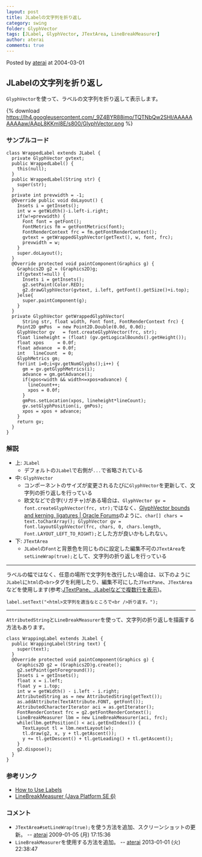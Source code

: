 ```yaml
---
layout: post
title: JLabelの文字列を折り返し
category: swing
folder: GlyphVector
tags: [JLabel, GlyphVector, JTextArea, LineBreakMeasurer]
author: aterai
comments: true
---
```


Posted by [aterai](http://terai.xrea.jp/aterai.html) at 2004-03-01

## JLabelの文字列を折り返し
`GlyphVector`を使って、ラベルの文字列を折り返して表示します。


{% download https://lh4.googleusercontent.com/_9Z4BYR88imo/TQTNbQw2SHI/AAAAAAAAAaw/AApL8KKml8E/s800/GlyphVector.png %}

### サンプルコード
<pre class="prettyprint"><code>class WrappedLabel extends JLabel {
  private GlyphVector gvtext;
  public WrappedLabel() {
    this(null);
  }
  public WrappedLabel(String str) {
    super(str);
  }
  private int prevwidth = -1;
  @Override public void doLayout() {
    Insets i = getInsets();
    int w = getWidth()-i.left-i.right;
    if(w!=prevwidth) {
      Font font = getFont();
      FontMetrics fm = getFontMetrics(font);
      FontRenderContext frc = fm.getFontRenderContext();
      gvtext = getWrappedGlyphVector(getText(), w, font, frc);
      prevwidth = w;
    }
    super.doLayout();
  }
  @Override protected void paintComponent(Graphics g) {
    Graphics2D g2 = (Graphics2D)g;
    if(gvtext!=null) {
      Insets i = getInsets();
      g2.setPaint(Color.RED);
      g2.drawGlyphVector(gvtext, i.left, getFont().getSize()+i.top);
    }else{
      super.paintComponent(g);
    }
  }
  private GlyphVector getWrappedGlyphVector(
      String str, float width, Font font, FontRenderContext frc) {
    Point2D gmPos  = new Point2D.Double(0.0d, 0.0d);
    GlyphVector gv   = font.createGlyphVector(frc, str);
    float lineheight = (float) (gv.getLogicalBounds().getHeight());
    float xpos     = 0.0f;
    float advance  = 0.0f;
    int   lineCount  = 0;
    GlyphMetrics gm;
    for(int i=0;i&lt;gv.getNumGlyphs();i++) {
      gm = gv.getGlyphMetrics(i);
      advance = gm.getAdvance();
      if(xpos&lt;width &amp;&amp; width&lt;=xpos+advance) {
        lineCount++;
        xpos = 0.0f;
      }
      gmPos.setLocation(xpos, lineheight*lineCount);
      gv.setGlyphPosition(i, gmPos);
      xpos = xpos + advance;
    }
    return gv;
  }
}
</code></pre>

### 解説
- 上: `JLabel`
    - デフォルトの`JLabel`で右側が`...`で省略されている
- 中: `GlyphVector`
    - コンポーネントのサイズが変更されるたびに`GlyphVector`を更新して、文字列の折り返しを行っている
    - 欧文などで合字(リガチャ)がある場合は、`GlyphVector gv = font.createGlyphVector(frc, str);`ではなく、[GlyphVector bounds and kerning, ligatures | Oracle Forums](https://forums.oracle.com/thread/1289266)のように、`char[] chars = text.toCharArray(); GlyphVector gv = font.layoutGlyphVector(frc, chars, 0, chars.length, Font.LAYOUT_LEFT_TO_RIGHT);`とした方が良いかもしれない。
- 下: `JTextArea`
    - `JLabel`の`Font`と背景色を同じものに設定した編集不可の`JTextArea`を`setLineWrap(true);`として、文字列の折り返しを行っている

<!-- dummy comment line for breaking list -->

- - - -
ラベルの幅ではなく、任意の場所で文字列を改行したい場合は、以下のように`JLabel`に`html`の`<br>`タグを利用したり、編集不可にした`JTextPane`、`JTextArea`などを使用します(参考:[JTextPane、JLabelなどで複数行を表示](http://terai.xrea.jp/Swing/MultiLineLabel.html))。

<pre class="prettyprint"><code>label.setText("&lt;html&gt;文字列を適当なところで&lt;br /&gt;折り返す。");
</code></pre>

- - - -
`AttributedString`と`LineBreakMeasurer`を使って、文字列の折り返しを描画する方法もあります。

<pre class="prettyprint"><code>class WrappingLabel extends JLabel {
  public WrappingLabel(String text) {
    super(text);
  }
  @Override protected void paintComponent(Graphics g) {
    Graphics2D g2 = (Graphics2D)g.create();
    g2.setPaint(getForeground());
    Insets i = getInsets();
    float x = i.left;
    float y = i.top;
    int w = getWidth() - i.left - i.right;
    AttributedString as = new AttributedString(getText());
    as.addAttribute(TextAttribute.FONT, getFont());
    AttributedCharacterIterator aci = as.getIterator();
    FontRenderContext frc = g2.getFontRenderContext();
    LineBreakMeasurer lbm = new LineBreakMeasurer(aci, frc);
    while(lbm.getPosition() &lt; aci.getEndIndex()) {
      TextLayout tl = lbm.nextLayout(w);
      tl.draw(g2, x, y + tl.getAscent());
      y += tl.getDescent() + tl.getLeading() + tl.getAscent();
    }
    g2.dispose();
  }
}
</code></pre>

### 参考リンク
- [How to Use Labels](http://docs.oracle.com/javase/tutorial/uiswing/components/label.html)
- [LineBreakMeasurer (Java Platform SE 6)](http://docs.oracle.com/javase/jp/6/api/java/awt/font/LineBreakMeasurer.html)

<!-- dummy comment line for breaking list -->

### コメント
- `JTextArea#setLineWrap(true);`を使う方法を追加、スクリーンショットの更新。 -- [aterai](http://terai.xrea.jp/aterai.html) 2009-01-05 (月) 17:15:36
- `LineBreakMeasurer`を使用する方法を追加。 -- [aterai](http://terai.xrea.jp/aterai.html) 2013-01-01 (火) 22:38:47

<!-- dummy comment line for breaking list -->

